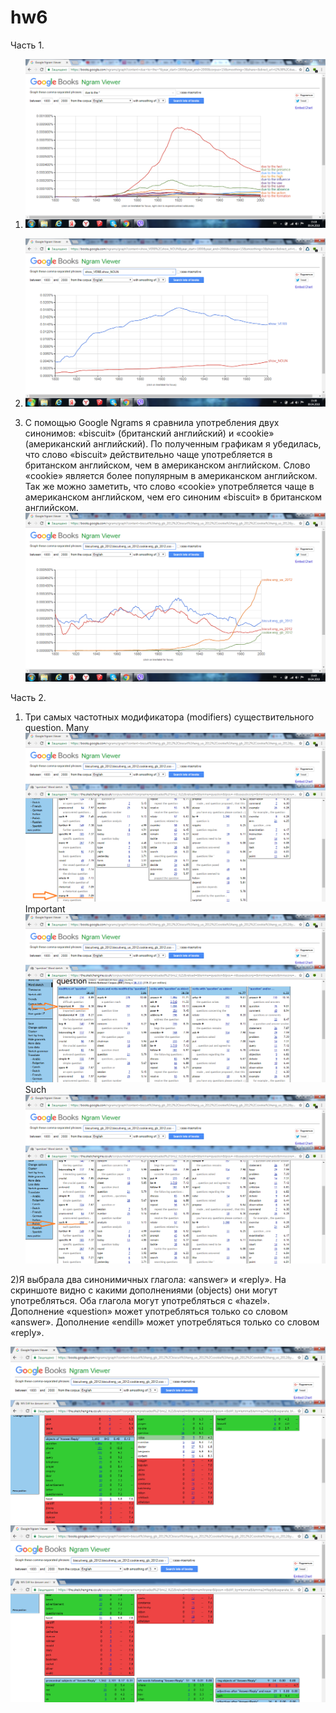 # hw6
Часть 1.
1) ![](https://github.com/Sofialovestodance/hw6/blob/master/6.1.png)

2) ![](https://github.com/Sofialovestodance/hw6/blob/master/6.2.png)

3) С помощью Google Ngrams я сравнила употребления двух синонимов: «biscuit» (британский английский) и «cookie» (американский английский). По полученным графикам я убедилась, что слово «biscuit» действительно чаще употребляется в британском английском, чем в американском английском. Слово «cookie» является более популярным в американском английском. Так же можно заметить, что слово «cookie» употребляется чаще в американском английском, чем его синоним «biscuit» в британском английском.
![](https://github.com/Sofialovestodance/hw6/blob/master/6.3.png) 

Часть 2.
1) Три самых частотных модификатора (modifiers) существительного question.
Many
![](https://github.com/Sofialovestodance/hw6/blob/master/6.2.1%20(many).png)
Important
![](https://github.com/Sofialovestodance/hw6/blob/master/6.2.2.png)
Such
![](https://github.com/Sofialovestodance/hw6/blob/master/6.2.3.png)

2)Я выбрала два синонимичных глагола: «answer» и «reply». 
На скриншоте видно с какими дополнениями (objects) они могут употребляться.
Оба глагола могут употребляться с «hazel».
Дополнение «question» может употребляться только со словом «answer».
Дополнение «endill» может употребляться только со словом «reply».

![](https://github.com/Sofialovestodance/hw6/blob/master/6.2.2.2.png)
![](https://github.com/Sofialovestodance/hw6/blob/master/6.2.2.21.png)
